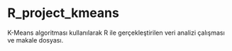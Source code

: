 # R_project_kmeans
K-Means algoritması kullanılarak R ile gerçekleştirilen veri analizi çalışması ve makale dosyası.
